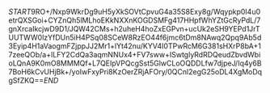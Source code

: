 $START$9RO+/Nxp9WkrDg9uH5yXkSOVtCpvuG4a35S8Exy8g/Wqypkp0I4u0etrQXSGoi+CYZnQh5lMLhoEKkNXXnKOGDSMFg417HHpfWhYZtGcRyPdL/7gnXrcaIkcjwD9D1/JQW42CMs+h2uheH4hoZxEGPvn+ucUk2eSH9YEPd1JrTUUTWW0lzYfDUn5iH4PSq08SCeW8RzEO44f6jmc6tDm8NAwq2Qpq9Ab5d3Eyip4H1aVaogmFZjppJJ2Mr1+lYt42nu/KYV4I0TPwRcM6G381sHXrP8bA+17zeeQOb/a+ILFY2CdQa3aqmNNUx4+FV7sww+ISwtglyRdRDQeudZbvdWbioLQnA9K0mO8MMMQf+L7QEIpVPQcgSst5GlwCLoOQDDLfw7djpeJ/Iq4y6B7BoH6kCvUHjBk+/yoIwFxyPri8KzOerZRjAFOry/0QCnl2egG25oDL4XgMoDqgSfZKQ==$END$